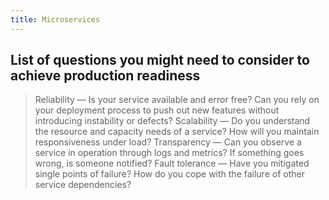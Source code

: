 ```yaml
---
title: Microservices
---
```


## List of questions you might need to consider to achieve production readiness

> Reliability — Is your service available and error free? 
Can you rely on your deployment process to push out new features without introducing instability or defects?
> Scalability — Do you understand the resource and capacity needs of a service? How will you maintain responsiveness under load?
> Transparency — Can you observe a service in operation through logs and metrics? If something goes wrong, is someone notified?
> Fault tolerance — Have you mitigated single points of failure? How do you cope with the failure of other service dependencies?
